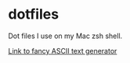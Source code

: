 # dotfiles
Dot files I use on my Mac zsh shell.

[Link to fancy ASCII text generator](https://patorjk.com/software/taag/#p=display&f=Graffiti&t=Type%20Something%20)